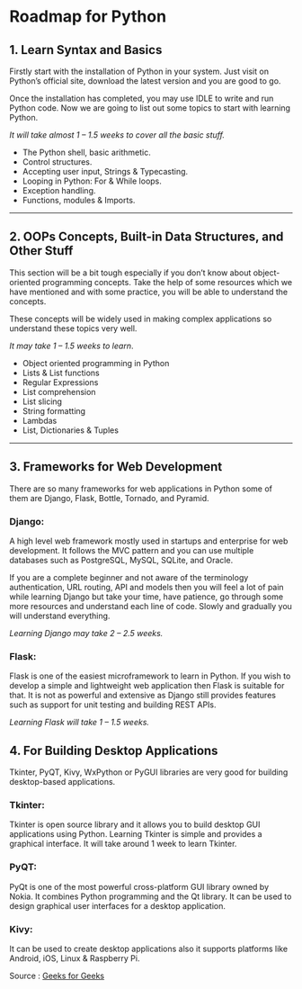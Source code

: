 # Roadmap for Python 

## 1. Learn Syntax and Basics

Firstly start with the installation of Python in your system. Just visit on Python’s official site, download the latest version and you are good to go. 

Once the installation has completed, you may use IDLE to write and run Python code. Now we are going to list out some topics to start with learning Python. 

_It will take almost 1 – 1.5 weeks to cover all the basic stuff._
- The Python shell, basic arithmetic.
- Control structures.
- Accepting user input, Strings & Typecasting.
- Looping in Python: For & While loops.
- Exception handling.
- Functions, modules & Imports.
---
## 2. OOPs Concepts, Built-in Data Structures, and Other Stuff

This section will be a bit tough especially if you don’t know about object-oriented programming concepts. Take the help of some resources which we have mentioned and with some practice, you will be able to understand the concepts. 

These concepts will be widely used in making complex applications so understand these topics very well. 

_It may take 1 – 1.5 weeks to learn_.

- Object oriented programming in Python
- Lists & List functions
- Regular Expressions
- List comprehension
- List slicing
- String formatting
- Lambdas
- List, Dictionaries & Tuples
---
## 3. Frameworks for Web Development

There are so many frameworks for web applications in Python some of them are Django, Flask, Bottle, Tornado, and Pyramid.

### Django:
A high level web framework mostly used in startups and enterprise for web development. It follows the MVC pattern and you can use multiple databases such as PostgreSQL, MySQL, SQLite, and Oracle. 

If you are a complete beginner and not aware of the terminology authentication, URL routing, API and models then you will feel a lot of pain while learning Django but take your time, have patience, go through some more resources and understand each line of code. Slowly and gradually you will understand everything.

_Learning Django may take 2 – 2.5 weeks._


### Flask: 

Flask is one of the easiest microframework to learn in Python. If you wish to develop a simple and lightweight web application then Flask is suitable for that. It is not as powerful and extensive as Django still provides features such as support for unit testing and building REST APIs. 

_Learning Flask will take 1 – 1.5 weeks._


## 4. For Building Desktop Applications

Tkinter, PyQT, Kivy, WxPython or PyGUI libraries are very good for building desktop-based applications.

### Tkinter:

Tkinter is open source library and it allows you to build desktop GUI applications using Python. Learning Tkinter is simple and provides a graphical interface. It will take around 1 week to learn Tkinter.


### PyQT: 

PyQt is one of the most powerful cross-platform GUI library owned by Nokia. It combines Python programming and the Qt library. It can be used to design graphical user interfaces for a desktop application.


### Kivy: 

It can be used to create desktop applications also it supports platforms like Android, iOS, Linux & Raspberry Pi.

Source : [Geeks for Geeks](https://www.geeksforgeeks.org/best-way-to-start-learning-python-a-complete-roadmap/)
